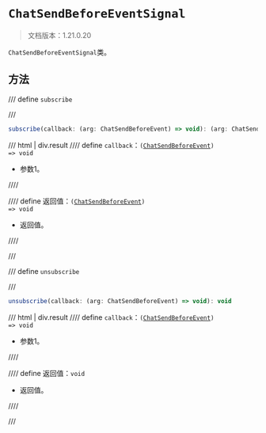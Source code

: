 # `ChatSendBeforeEventSignal`

> 文档版本：1.21.0.20

`ChatSendBeforeEventSignal`类。

## 方法

/// define
`subscribe`


///

```js
subscribe(callback: (arg: ChatSendBeforeEvent) => void): (arg: ChatSendBeforeEvent) => void
```

/// html | div.result
//// define
`callback`：<code>(<a href="../chatsendbeforeevent/">ChatSendBeforeEvent</a>) =&gt; void</code>

- 参数1。


////

//// define
返回值：<code>(<a href="../chatsendbeforeevent/">ChatSendBeforeEvent</a>) =&gt; void</code>

- 返回值。


////

///


/// define
`unsubscribe`


///

```js
unsubscribe(callback: (arg: ChatSendBeforeEvent) => void): void
```

/// html | div.result
//// define
`callback`：<code>(<a href="../chatsendbeforeevent/">ChatSendBeforeEvent</a>) =&gt; void</code>

- 参数1。


////

//// define
返回值：`void`

- 返回值。


////

///

